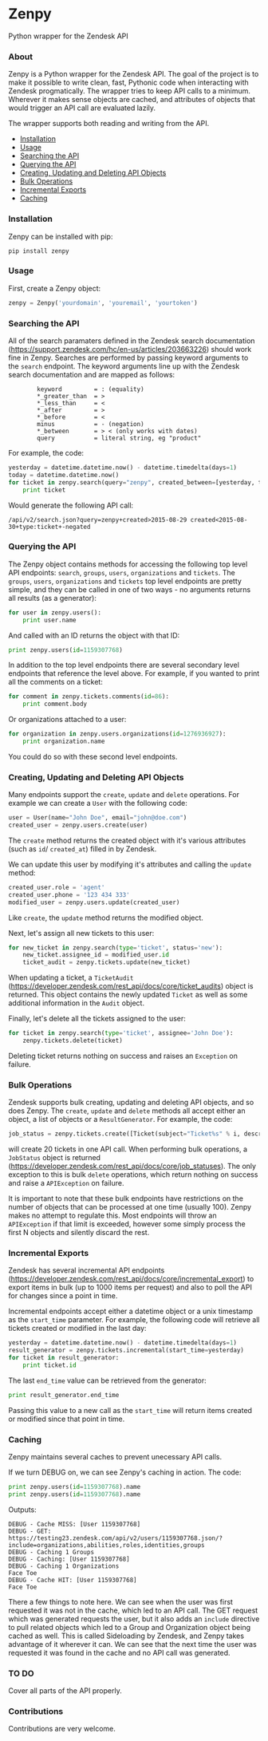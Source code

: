 # Zenpy
Python wrapper for the Zendesk API

### About
Zenpy is a Python wrapper for the Zendesk API. The goal of the project is to make it possible to write clean, fast, Pythonic code when interacting with Zendesk progmatically. The wrapper tries to keep API calls to a minimum. Wherever it makes sense objects are cached, and attributes of objects that would trigger an API call are evaluated lazily. 

The wrapper supports both reading and writing from the API.

* [Installation](#installation)
* [Usage](#usage)
*  [Searching the API](#searching-the-api)
* [Querying the API](#querying-the-api)
* [Creating, Updating and Deleting API Objects](#creating-updating-and-deleting-api-objects)
* [Bulk Operations](#bulk-operations)
* [Incremental Exports](#incremental-exports)
* [Caching](#caching)


### Installation

Zenpy can be installed with pip:

    pip install zenpy

### Usage
First, create a Zenpy object:
```python
zenpy = Zenpy('yourdomain', 'youremail', 'yourtoken')
```

### Searching the API

All of the search paramaters defined in the Zendesk search documentation (https://support.zendesk.com/hc/en-us/articles/203663226) should work fine in Zenpy. Searches are performed by passing keyword arguments to the `search` endpoint. The keyword arguments line up with the Zendesk search documentation and are mapped as follows:
```
		keyword			= : (equality)
		*_greater_than 	= >
		*_less_than 	= <
		*_after 		= >
		*_before 		= <
		minus			= - (negation)
		*_between		= > < (only works with dates)
		query           = literal string, eg "product"
```

For example, the code:

```python
yesterday = datetime.datetime.now() - datetime.timedelta(days=1)
today = datetime.datetime.now()
for ticket in zenpy.search(query="zenpy", created_between=[yesterday, today], type='ticket', minus='negated'):
	print ticket
```

Would generate the following API call:

```
/api/v2/search.json?query=zenpy+created>2015-08-29 created<2015-08-30+type:ticket+-negated
```


### Querying the API
The Zenpy object contains methods for accessing the following top level API endpoints: `search`, `groups`, `users`, `organizations` and `tickets`. The `groups`, `users`, `organizations` and `tickets` top level endpoints are pretty simple, and they can be called in one of two ways - no arguments returns all results (as a generator):

```python
for user in zenpy.users():
	print user.name
```

And called with an ID returns the object with that ID:

```python
print zenpy.users(id=1159307768)
```

In addition to the top level endpoints there are several secondary level endpoints that reference the level above. For example, if you wanted to print all the comments on a ticket:

```python
for comment in zenpy.tickets.comments(id=86):
	print comment.body
```

Or organizations attached to a user:

```python
for organization in zenpy.users.organizations(id=1276936927):
	print organization.name
```

You could do so with these second level endpoints. 

### Creating, Updating and Deleting API Objects

Many endpoints support the `create`, `update` and `delete` operations. For example we can create a `User` with the following code:

```python
user = User(name="John Doe", email="john@doe.com")
created_user = zenpy.users.create(user)
```

The `create` method returns the created object with it's various attributes (such as `id`/ `created_at`) filled in by Zendesk.

We can update this user by modifying it's attributes and calling the `update` method:

```python
created_user.role = 'agent'
created_user.phone = '123 434 333'
modified_user = zenpy.users.update(created_user)
```

Like `create`, the `update` method returns the modified object. 

Next, let's assign all new tickets to this user:

```python
for new_ticket in zenpy.search(type='ticket', status='new'):
	new_ticket.assignee_id = modified_user.id
	ticket_audit = zenpy.tickets.update(new_ticket)
```

When updating a ticket, a `TicketAudit` (https://developer.zendesk.com/rest_api/docs/core/ticket_audits) object is returned. This object contains the newly updated `Ticket` as well as some additional information in the `Audit` object. 

Finally, let's delete all the tickets assigned to the user:

```python
for ticket in zenpy.search(type='ticket', assignee='John Doe'):
	zenpy.tickets.delete(ticket)
```

Deleting  ticket returns nothing on success and raises an `Exception` on failure. 

### Bulk Operations

Zendesk supports bulk creating, updating and deleting API objects, and so does Zenpy. The `create`, `update` and `delete` methods all accept either an object, a list of objects or a `ResultGenerator`. For example, the code:

```python
job_status = zenpy.tickets.create([Ticket(subject="Ticket%s" % i, description="Bulk")for i in range(0, 20)])
```
will create 20 tickets in one API call. When performing bulk operations, a `JobStatus` object is returned (https://developer.zendesk.com/rest_api/docs/core/job_statuses). The only exception to this is bulk `delete` operations, which return nothing on success and raise a `APIException` on failure.

It is important to note that these bulk endpoints have restrictions on the number of objects that can be processed at one time (usually 100). Zenpy makes no attempt to regulate this. Most endpoints will throw an `APIException` if that limit is exceeded, however some simply process the first N objects and silently discard the rest. 


### Incremental Exports

Zendesk has several incremental API endpoints (https://developer.zendesk.com/rest_api/docs/core/incremental_export) to export items in bulk (up to 1000 items per request) and also to poll the API for changes since a point in time. 

Incremental endpoints accept either a datetime object or a unix timestamp as the `start_time` parameter. For example, the following code will retrieve all tickets created or modified in the last day:

```python
yesterday = datetime.datetime.now() - datetime.timedelta(days=1)
result_generator = zenpy.tickets.incremental(start_time=yesterday)
for ticket in result_generator:
	print ticket.id
```

The last `end_time` value can be retrieved from the generator:

```python
print result_generator.end_time
```

Passing this value to a new call as the `start_time` will return items created or modified since that point in time. 

### Caching

Zenpy maintains several caches to prevent unecessary API calls. 

If we turn DEBUG on, we can see Zenpy's caching in action. The code:

```python
print zenpy.users(id=1159307768).name
print zenpy.users(id=1159307768).name
```

Outputs:
```
DEBUG - Cache MISS: [User 1159307768]
DEBUG - GET: https://testing23.zendesk.com/api/v2/users/1159307768.json/?include=organizations,abilities,roles,identities,groups
DEBUG - Caching 1 Groups 
DEBUG - Caching: [User 1159307768]
DEBUG - Caching 1 Organizations 
Face Toe
DEBUG - Cache HIT: [User 1159307768]
Face Toe
```
There a few things to note here. We can see when the user was first requested it was not in the cache, which led to an API call. The GET request which was generated requests the user, but it also adds an `include` directive to pull related objects which led to a Group and Organization object being cached as well. This is called Sideloading by Zendesk, and Zenpy takes advantage of it wherever it can. We can see that the next time the user was requested it was found in the cache and no API call was generated. 

### TO DO
Cover all parts of the API properly.

### Contributions
Contributions are very welcome. 

